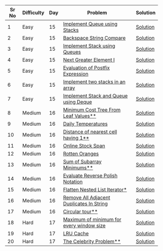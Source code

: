 | Sr No | Difficulty | Day | Problem                                                                                                                                                                                                                        | Solution                                                       |
| ----- | ---------- | --- | ------------------------------------------------------------------------------------------------------------------------------------------------------------------------------------------------------------------------------ | -------------------------------------------------------------- |
| 1     | Easy       | 15  | [Implement Queue using Stacks](https://leetcode.com/problems/implement-queue-using-stacks/)                                                                                                                                       | [Solution](./Easy/Implement_Queue_using_Stacks.cpp)               |
| 2     | Easy       | 15  | [Backspace String Compare](https://leetcode.com/problems/backspace-string-compare/)                                                                                                                                               | [Solution](./Easy/Backspace_String_Compare.cpp)                   |
| 3     | Easy       | 15  | [Implement Stack using Queues](https://leetcode.com/problems/implement-stack-using-queues/)                                                                                                                                       | [Solution](./Easy/Ima)                                            |
| 4     | Easy       | 15  | [Next Greater Element I](https://leetcode.com/problems/next-greater-element-i/)                                                                                                                                                   | [Solution](./Easy/Next_Greater_Element_I.cpp)                     |
| 5     | Easy       | 15  | [Evaluation of Postfix Expression ](https://practice.geeksforgeeks.org/problems/evaluation-of-postfix-expression1735/1?utm_source=geeksforgeeks&utm_medium=article_practice_tab&utm_campaign=article_practice_tab)                | [Solution](./Easy/Evaluation_of_Postfix_Expression.cpp)           |
| 6     | Easy       | 15  | [Implement two stacks in an array ](https://practice.geeksforgeeks.org/problems/implement-two-stacks-in-an-array/1?utm_source=geeksforgeeks&utm_medium=article_practice_tab&utm_campaign=article_practice_tab)                    | [Solution](./Easy/Implement_two_stacks_in_an_array.cpp)           |
| 7     | Easy       | 15  | [Implement Stack and Queue using Deque](https://www.geeksforgeeks.org/implement-stack-queue-using-deque/)                                                                                                                         | [Solution](./Easy/Implement_Stack_and_Queue_using_Deque.cpp)      |
| 8     | Medium     | 16  | [Minimum Cost Tree From Leaf Values\*\*](https://leetcode.com/problems/minimum-cost-tree-from-leaf-values/)                                                                                                                       | [Solution](./Medium/Minimum_Cost_Tree_From_Leaf_Values.cpp)       |
| 9     | Medium     | 16  | [Daily Temperatures](https://leetcode.com/problems/daily-temperatures/)                                                                                                                                                           | [Solution](./Medium/D)                                            |
| 10    | Medium     | 16  | [Distance of nearest cell having 1\*\*](https://practice.geeksforgeeks.org/problems/distance-of-nearest-cell-having-1-1587115620/1)                                                                                               | [Solution](./Medium/Distance_of_nearest_cell_having_1.cpp)        |
| 11    | Medium     | 16  | [Online Stock Span](https://leetcode.com/problems/online-stock-span/)                                                                                                                                                             | [Solution](./Medium/Online_Stock_Span.cpp)                        |
| 12    | Medium     | 16  | [Rotten Oranges](https://practice.geeksforgeeks.org/problems/rotten-oranges2536/1)                                                                                                                                                | [Solution](./Medium/Rotten_Oranges.cpp)                           |
| 13    | Medium     | 16  | [Sum of Subarray Minimums\*\*](https://leetcode.com/problems/sum-of-subarray-minimums/)                                                                                                                                           | [Solution](./Medium/Sum_of_Subarray_Minimums.cpp)                 |
| 14    | Medium     | 16  | [Evaluate Reverse Polish Notation](https://leetcode.com/problems/evaluate-reverse-polish-notation/)                                                                                                                               | [Solution](./Medium/Evaluate_Reverse_Polish_Notation.cpp)         |
| 15    | Medium     | 16  | [Flatten Nested List Iterator\*](https://leetcode.com/problems/flatten-nested-list-iterator/)                                                                                                                                     | [Solution](./Medium/Flatten_Nested_List_Iterator.cpp)             |
| 16    | Medium     | 16  | [Remove All Adjacent Duplicates In String](https://leetcode.com/problems/remove-all-adjacent-duplicates-in-string/submissions/)                                                                                                   | [Solution](./Medium/Remove_All_Adjacent_Duplicates_In_String.cpp) |
| 17    | Medium     | 16  | [Circular tour\*\*](https://practice.geeksforgeeks.org/problems/circular-tour-1587115620/1)                                                                                                                                       | [Solution](./Medium/Circular_tour.cpp)                            |
| 18    | Hard       | 17  | [Maximum of minimum for every window size](https://practice.geeksforgeeks.org/problems/maximum-of-minimum-for-every-window-size3453/1?utm_source=geeksforgeeks&utm_medium=article_practice_tab&utm_campaign=article_practice_tab) | [Solution](./Hard/Maximum_of_minimum_for_every_window_size.cpp)   |
| 19    | Hard       | 17  | [LRU Cache](https://practice.geeksforgeeks.org/problems/lru-cache/1?utm_source=geeksforgeeks&utm_medium=article_practice_tab&utm_campaign=article_practice_tab)                                                                   | [Solution](./Hard/LRU_Cache.cpp)                                  |
| 20    | Hard       | 17  | [The Celebrity Problem\*\*](https://practice.geeksforgeeks.org/problems/the-celebrity-problem/1?utm_source=geeksforgeeks&utm_medium=article_practice_tab&utm_campaign=article_practice_tab)                                       | [Solution](./Hard/The_Celebrity_Problem.cpp)                      |
